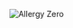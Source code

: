 
![Allergy Zero](https://github.com/gabrielrossetto/allergy-zero-frontend/blob/master/assets/videos/allergy-zero.gif)